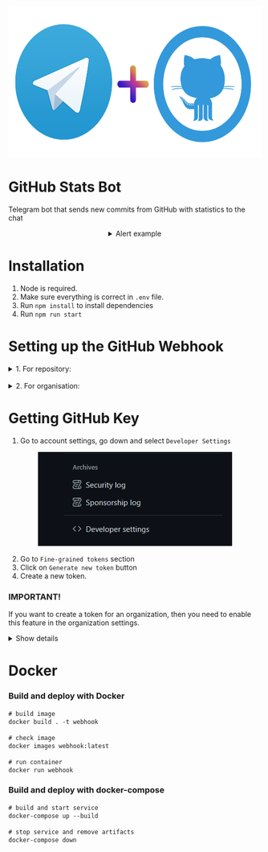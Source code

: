 <p align="center">
	<img width="600" height="300" src="media/title.png" alt="title">
</p>

# GitHub Stats Bot
Telegram bot that sends new commits from GitHub with statistics to the chat

<div align="center">
    <details>
        <summary>Alert example</summary>
        <br/>
	    <img width="328" height="246" src="media/introduction.png" alt="introduction">
    </details>
</div>

# Installation
1. Node is required.
2. Make sure everything is correct in ```.env``` file.
3. Run ```npm install``` to install dependencies
4. Run ```npm run start```


# Setting up the GitHub Webhook
<details>
<summary>1. For repository:</summary>
<div style="margin-left: 20px">
    <p style="font-size: 20px">
        Go to repository settings and select webhooks:
    </p>
</div>

<div style="margin-left: 20px">
   <details>
            <summary>Example url</summary>
            <br/>
            <a>https://github.com/YOUR_USERNAME/YOUR_REPO/settings/hooks</a>
    </details>
</div>

<p align="center">
    <img width="270" height="340" src="media/webhook_2.png" alt="title">
</p>

<div style="margin-left: 20px">
    <p style="font-size: 20px">
        - Create webhook with your URL.
        <br/>
        - Set content type to <span style="font-style: italic; font-weight: bold">application/json</span>
        <br/>
        <p style="font-size: 18px">You can choose which events you will receive, we only need the "Pushes" event</p> 
         <details>
            <summary>Show webhook settings</summary>
            <p align="center">
                <img width="900" height="550" src="media/webhook_3.png" alt="title">
            </p>
        </details>
</p>
</div>
</details>
<br/>
<details>
<summary>2. For organisation:</summary>
<div style="margin-left: 20px">
    <p style="font-size: 20px">
        Go to organisation settings and select webhooks:
    </p>
</div>

<div style="margin-left: 20px">
   <details>
            <summary>Example url</summary>
            <br/>
            <a>https://github.com/YOUR_ORGANISATION/settings/hooks</a>
    </details>
</div>

<p align="center">
    <img width="260" height="330" src="media/webhook_1.png" alt="title">
</p>

<div style="margin-left: 20px">
    <p style="font-size: 20px">
        - Create webhook with your URL.
        <br/>
        - Set content type to <span style="font-style: italic; font-weight: bold">application/json</span>
        <br/>
        <p style="font-size: 18px">You can choose which events you will receive, we only need the "Pushes" event</p>  
        <details>
            <summary>Show webhook settings</summary>
            <p align="center">
                <img width="900" height="550" src="media/webhook_3.png" alt="title">
            </p>
        </details>
    </p>
</div>
</details>

# Getting GitHub Key

1. Go to account settings, go down and select ``Developer Settings``
<p align="center">
    <img width="387" height="187" src="media/api_1.png" alt="title">
</p>

2. Go to ``Fine-grained tokens`` section
3. Click on ``Generate new token`` button
4. Create a new token.

### IMPORTANT!
   If you want to create a token for an organization, then you need to enable this feature in the organization settings.

<details>
        <summary>Show details</summary>
        <a>https://github.com/organizations/YOUR_ORGANISATION/settings/personal-access-tokens</a>
        <br/>
        <br/>
        <img width="1000" height="300" src="media/api_3.png" alt="title">
        <p>Then, select in 'Resource Owner' your organisation</p>
</details>

# Docker

### Build and deploy with Docker

```
# build image
docker build . -t webhook

# check image
docker images webhook:latest

# run container
docker run webhook
```

### Build and deploy with docker-compose

```
# build and start service
docker-compose up --build

# stop service and remove artifacts
docker-compose down
```
